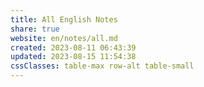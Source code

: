 ```yaml
---  
title: All English Notes  
share: true  
website: en/notes/all.md  
created: 2023-08-11 06:43:39  
updated: 2023-08-15 11:54:38  
cssClasses: table-max row-alt table-small  
---  
```

